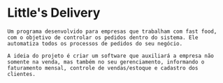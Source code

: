 # Little's Delivery

    Um programa desenvolvido para empresas que trabalham com fast food, com o objetivo de controlar os pedidos dentro do sistema. Ele automatiza todos os processos de pedidos do seu negócio. 
  
    A ideia do projeto é criar um software que auxiliará a empresa não somente na venda, mas também no seu gerenciamento, informando o faturamento mensal, controle de vendas/estoque e cadastro dos clientes.   
